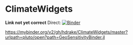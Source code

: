 # ClimateWidgets

**Link not yet correct**
Direct: [![Binder](https://mybinder.org/badge_logo.svg)](https://mybinder.org/v2/gh/hdrake/ClimateWidgets/master?urlpath=pluto)

https://mybinder.org/v2/gh/hdrake/ClimateWidgets/master?urlpath=pluto/open?path=GeoSensitivityBinder.jl
